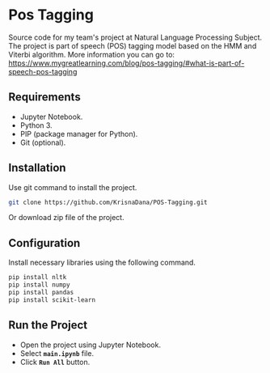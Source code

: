 # Pos Tagging

Source code for my team's project at Natural Language Processing Subject. The project is part of speech (POS) tagging model based on the HMM and Viterbi algorithm. More information you can go to: https://www.mygreatlearning.com/blog/pos-tagging/#what-is-part-of-speech-pos-tagging

## Requirements

- Jupyter Notebook.
- Python 3.
- PIP (package manager for Python).
- Git (optional).

## Installation

Use git command to install the project.

```bash
git clone https://github.com/KrisnaDana/POS-Tagging.git
```

Or download zip file of the project.

## Configuration

Install necessary libraries using the following command.

```bash
pip install nltk
pip install numpy
pip install pandas
pip install scikit-learn
```

## Run the Project

- Open the project using Jupyter Notebook.
- Select **`main.ipynb`** file.
- Click **`Run All`** button.
